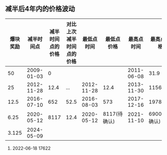 ## 减半后4年内的价格波动
| 爆块奖励 | 减半时间点 | 减半时间点的价格 | 对比上次减半时间点的价格 | 最低点时间 | 最低点价格   | 最高点时间 | 最高点价格    | 最高点/最低点 |
| -------- | ---------- | ---------------- | ------------------------ | ---------- | ------------ | ---------- | ------------- | ------------- |
| 50       | 2009-01-03 | 0                |                          |            |              | 2011-06-08 | 31.9          | ...           |
| 25       | 2012-11-28 | 12.4             | ...                      | 2012-11-28 | 12.4         | 2013-11-30 | 1156          | 93            |
| 12.5     | 2016-07-10 | 652              | 52.5                     | 2016-08-03 | 573          | 2017-12-16 | 19789         | 34.5          |
| 6.25     | 2020-05-12 | 8117             | 12.4                     | 2020-05-12 | 8117(待确认) | 2021-11-10 | 69000(待确认) | 8.5           |
| 3.125    | 2024-05-09 |                  |                          |            |              |            |               |               |



1. 2022-06-18 17622 
